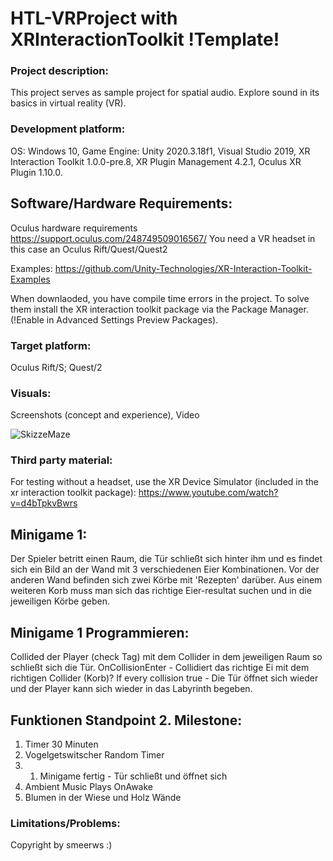 # HTL-VRProject with XRInteractionToolkit !Template!

### Project description: 
This project serves as sample project for spatial audio. 
Explore sound in its basics in virtual reality (VR).

### Development platform: 
OS: Windows 10, Game Engine: Unity 2020.3.18f1, Visual Studio 2019, XR Interaction Toolkit 1.0.0-pre.8, XR Plugin Management 4.2.1, Oculus XR Plugin 1.10.0.

## Software/Hardware Requirements: 
Oculus hardware requirements https://support.oculus.com/248749509016567/
You need a VR headset in this case an Oculus Rift/Quest/Quest2

Examples: https://github.com/Unity-Technologies/XR-Interaction-Toolkit-Examples

When downlaoded, you have compile time errors in the project. To solve them install the XR interaction toolkit package via the Package Manager. (!Enable in Advanced Settings Preview Packages).

### Target platform: 
Oculus Rift/S; Quest/2

### Visuals: 
Screenshots (concept and experience), Video

![SkizzeMaze](https://user-images.githubusercontent.com/28704310/159113247-e0cfe023-79fb-4ffd-b76f-342c55d93ef2.png)

### Third party material: 

For testing without a headset, use the XR Device Simulator (included in the xr interaction toolkit package):  https://www.youtube.com/watch?v=d4bTpkvBwrs

## Minigame 1:

Der Spieler betritt einen Raum, die Tür schließt sich hinter ihm und es findet sich ein Bild an der Wand mit 3 verschiedenen Eier Kombinationen. Vor der anderen Wand befinden sich zwei Körbe mit 'Rezepten' darüber. Aus einem weiteren Korb muss man sich das richtige Eier-resultat suchen und in die jeweiligen Körbe geben.

## Minigame 1 Programmieren:

Collided der Player (check Tag) mit dem Collider in dem jeweiligen Raum so schließt sich die Tür.
OnCollisionEnter - Collidiert das richtige Ei mit dem richtigen Collider (Korb)?
If every collision true - Die Tür öffnet sich wieder und der Player kann sich wieder in das Labyrinth begeben.

## Funktionen Standpoint 2. Milestone:
1. Timer 30 Minuten
2. Vogelgetswitscher Random Timer
3. 1. Minigame fertig - Tür schließt und öffnet sich
4. Ambient Music Plays OnAwake
5. Blumen in der Wiese und Holz Wände

### Limitations/Problems: 

Copyright by smeerws :)

